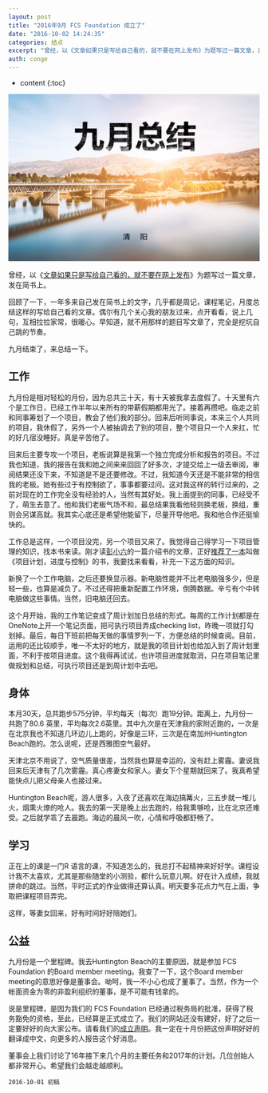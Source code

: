 ```yaml
---
layout: post
title: "2016年9月 FCS Foundation 成立了"
date: "2016-10-02 14:24:35"
categories: 结点
excerpt: "曾经，以《文章如果只是写给自己看的，就不要在网上发布》为题写过一篇文章，发在简书上。 回顾了一下，一年多来自己发在简书上的文字，几乎都是周记，课..."
auth: conge
---
```

* content
{:toc}

![](/assets/images/结点/118382-d3a535134448ba9f.png)


曾经，以《[文章如果只是写给自己看的，就不要在网上发布](http://www.jianshu.com/p/ef99c496be49)》为题写过一篇文章，发在简书上。

回顾了一下，一年多来自己发在简书上的文字，几乎都是周记，课程笔记，月度总结这样的写给自己看的文章。偶尔有几个关心我的朋友过来，点开看看，说上几句，互相拉拉家常，很暖心。早知道，就不用那样的题目写文章了，完全是挖坑自己跳的节奏。

九月结束了，来总结一下。

## 工作

九月份是相对轻松的月份，因为总共三十天，有十天被我拿去度假了。十天里有六个是工作日，已经工作半年以来所有的带薪假期都用光了。接着再攒吧。临走之前和同事筹划了一个项目，教会了他们我的部分。回来后听同事说，本来三个人共同的项目，我休假了，另外一个人被抽调去了别的项目，整个项目只一个人来扛，忙的好几宿没睡好。真是辛苦他了。

回来后主要专攻一个项目，老板说算是我第一个独立完成分析和报告的项目。不过我也知道，我的报告在我和她之间来来回回了好多次，才提交给上一级去审阅，审阅结果还没下来，不知道是不是还要修改。不过，我知道今天还是不能非常的相信我的老板。她有些过于有控制欲了，事事都要过问。这对我这样的转行过来的，之前对现在的工作完全没有经验的人，当然有其好处。我上面提到的同事，已经受不了，萌生去意了。他和我们老板气场不和，最总结果我看他轻则换老板，换组，重则会另谋高就。我其实心底还是希望他能留下，尽量开导他吧。我和他合作还挺愉快的。

工作总是这样，一个项目没完，另一个项目又来了。我觉得自己得学习一下项目管理的知识，找本书来读。刚才读[彭小六](http://www.jianshu.com/users/1441f4ae075d)的一篇介绍书的文章，正好[推荐了一本](http://www.jianshu.com/p/a2abb1718446)叫做《项目计划，进度与控制》的书，我要找来看看，补充一下这方面的知识。

新换了一个工作电脑，之后还要换显示器。新电脑性能并不比老电脑强多少，但是轻一些，也算是减负了。不过还得把重新配置工作环境，倒腾数据。辛亏有个中转电脑做这些事情。当然，旧电脑还回去。

这个月开始，我的工作笔记变成了周计划加日总结的形式。每周的工作计划都是在OneNote上开一个笔记页面，把可执行项目弄成checking list，昨晚一项就打勾划掉。最后，每日下班前把每天做的事情罗列一下，方便总结的时候查阅。目前，运用的还比较顺手，唯一不太好的地方，就是我的项目计划也给加入到了周计划里面，不利于按项目进度。这个我得再试试，也许项目进度就取消，只在项目笔记里做规划和总结，可执行项目还是到周计划中去吧。

## 身体

本月30天，总共跑步575分钟，平均每天（每次）跑19分钟。距离上，九月份一共跑了80.6 英里，平均每次2.6英里。其中九次是在天津我的家附近跑的，一次是在北京我也不知道几环边儿上跑的，好像是三环，三次是在南加州Huntington Beach跑的。怎么说呢，还是西雅图空气最好。

天津北京不用说了，空气质量很差，当然我也算是幸运的，没有赶上雾霾。妻说我回来后天津有了几次雾霾。真心疼妻女和家人。妻女下个星期就回来了。我真希望能快点儿把父母亲人也接过来。

Huntington Beach呢，游人很多，入夜了还喜欢在海边搞篝火，三五步就一堆儿火，烟熏火燎的呛人。我去的第一天是晚上出去跑的，给我熏够呛，比在北京还难受。之后就学乖了去晨跑。海边的晨风一吹，心情和呼吸都舒畅了。

## 学习

正在上的课是一门R 语言的课，不知道怎么的，我总打不起精神来好好学。课程设计我不太喜欢，尤其是那些随堂的小测验，都什么玩意儿啊。好在计入成绩，我就拼命的跳过。当然，平时正式的作业做得还算认真。明天要多花点力气在上面，争取把课程项目弄完。

这样，等妻女回来，好有时间好好陪她们。

## 公益

九月份是一个里程碑。我去Huntington Beach的主要原因，就是参加 FCS Foundation 的Board member meeting。我查了一下，这个Board member meeting的意思好像是董事会。呦呵，我一不小心也成了董事了。当然，作为一个帐面资金为零的非盈利组织的董事，是不可能有钱拿的。

说是里程碑，是因为我们的 FCS Foundation 已经通过税务局的批准，获得了税务豁免的资格，至此，已经算是正式成立了。我们的网站还没有建好，好了之后一定要好好的向大家公布。请看我们的[成立声明](http://www.prnewswire.com/news-releases/disease-advocates-establish-first-ever-support-organization-for-people-living-with-familial-chylomicronemia-syndrome-fcs-300331098.html)。我一定在十月份把这份声明好好的翻译成中文，向更多的人报告这个好消息。

董事会上我们讨论了16年接下来几个月的主要任务和2017年的计划。几位创始人都非常开心。希望我们会越走越顺利。

```
2016-10-01 初稿
```
